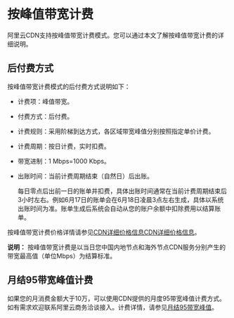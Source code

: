 # 按峰值带宽计费

阿里云CDN支持按峰值带宽计费模式。您可以通过本文了解按峰值带宽计费的详细说明。

## 后付费方式

按峰值带宽计费模式的后付费方式说明如下：

-   计费项：峰值带宽。
-   付费方式：后付费。
-   计费规则：采用阶梯到达方式，各区域带宽峰值分别按照指定单价计费。
-   计费周期：按日计费，实时扣费。
-   带宽进制：1 Mbps=1000 Kbps。
-   出账时间：当前计费周期结束（自然日）后出账。

    每日零点后出前一日的账单并扣费，具体出账时间通常在当前计费周期结束后3小时左右。例如6月17日的账单会在6月18日凌晨3点左右生成，具体以系统出账时间为准。账单生成后系统会自动从您的账户余额中扣除费用以结算账单。


按峰值带宽计费价格详情请参见[CDN详细价格信息](https://www.aliyun.com/price/product?spm=a2c4g.11186623.2.10.1b444ee22Dxy8y#/cdn/detail)[CDN详细价格信息](https://www.alibabacloud.com/zh/product/cdn/pricing?spm=a2796.7980202.1167822.1.16755f45tSDVja)。

**说明：** 按峰值带宽计费是以当日您中国内地节点和海外节点CDN服务分别产生的带宽最高值（单位Mbps）为结算标准。

## 月结95带宽峰值计费

如果您的月消费金额大于10万，可以使用CDN提供的月度95带宽峰值计费方式。如有需求欢迎联系阿里云商务洽谈接入。计费详情，请参见[月结95带宽峰值](/cn.zh-CN/产品计费/计费方式/基础服务计费.md)。

